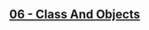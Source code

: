 ## [06 - Class And Objects](https://github.com/yrgo/gp20/tree/master/Programming%20Fundamentals/06%20-%20Class%20and%20Objects)


